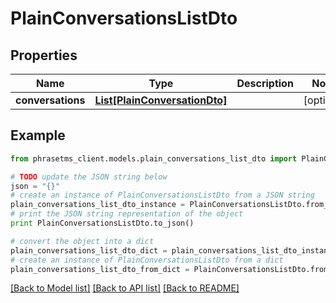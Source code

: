 # PlainConversationsListDto

## Properties

| Name              | Type                                                      | Description | Notes      |
| ----------------- | --------------------------------------------------------- | ----------- | ---------- |
| **conversations** | [**List[PlainConversationDto]**](PlainConversationDto.md) |             | [optional] |

## Example

```python
from phrasetms_client.models.plain_conversations_list_dto import PlainConversationsListDto

# TODO update the JSON string below
json = "{}"
# create an instance of PlainConversationsListDto from a JSON string
plain_conversations_list_dto_instance = PlainConversationsListDto.from_json(json)
# print the JSON string representation of the object
print PlainConversationsListDto.to_json()

# convert the object into a dict
plain_conversations_list_dto_dict = plain_conversations_list_dto_instance.to_dict()
# create an instance of PlainConversationsListDto from a dict
plain_conversations_list_dto_from_dict = PlainConversationsListDto.from_dict(plain_conversations_list_dto_dict)
```

[[Back to Model list]](../README.md#documentation-for-models) [[Back to API list]](../README.md#documentation-for-api-endpoints) [[Back to README]](../README.md)
